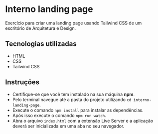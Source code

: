# Interno landing page
Exercício para criar uma landing page usando Tailwind CSS de um escritório de Arquitetura e Design.

## Tecnologias utilizadas
- HTML
- CSS
- Tailwind CSS

## Instruções
- Certifique-se que você tem instalado na sua máquina **npm**.
- Pelo terminal navegue até a pasta do projeto utilizando `cd interno-landing-page`.
- Execute o comando `npm install` para instalar as dependências.
- Após isso execute o comando `npm run watch`.
- Abra o arquivo `index.html` com a extensão Live Server e a aplicação deverá ser inicializada em uma aba no seu navegador.

